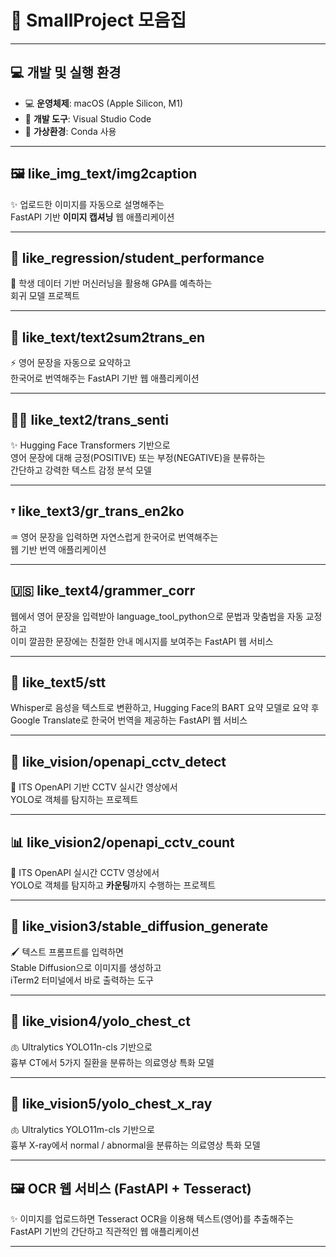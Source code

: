# 🚀 SmallProject 모음집

---

## 💻 개발 및 실행 환경

- 💻 **운영체제**: macOS (Apple Silicon, M1)
- 🧪 **개발 도구**: Visual Studio Code
- 🐍 **가상환경**: Conda 사용

---

## 🖼️ like_img_text/img2caption  
✨ 업로드한 이미지를 자동으로 설명해주는  
FastAPI 기반 **이미지 캡셔닝** 웹 애플리케이션

---

## 🏅 like_regression/student_performance
📖 학생 데이터 기반 머신러닝을 활용해 GPA를 예측하는  
회귀 모델 프로젝트

---

## 📝 like_text/text2sum2trans_en  
⚡ 영어 문장을 자동으로 요약하고  
한국어로 번역해주는 FastAPI 기반 웹 애플리케이션

---

## 🧑‍💻 like_text2/trans_senti
✨ Hugging Face Transformers 기반으로  
영어 문장에 대해 긍정(POSITIVE) 또는 부정(NEGATIVE)을 분류하는  
간단하고 강력한 텍스트 감정 분석 모델

---

## 𐎟 like_text3/gr_trans_en2ko
♒︎ 영어 문장을 입력하면 자연스럽게 한국어로 번역해주는  
웹 기반 번역 애플리케이션

---

## 🇺🇸 like_text4/grammer_corr
웹에서 영어 문장을 입력받아 language_tool_python으로 문법과 맞춤법을 자동 교정하고  
이미 깔끔한 문장에는 친절한 안내 메시지를 보여주는 FastAPI 웹 서비스

---

## 🎤 like_text5/stt
Whisper로 음성을 텍스트로 변환하고, Hugging Face의 BART 요약 모델로 요약 후  
Google Translate로 한국어 번역을 제공하는 FastAPI 웹 서비스


---

## 🎥 like_vision/openapi_cctv_detect  
🚦 ITS OpenAPI 기반 CCTV 실시간 영상에서  
YOLO로 객체를 탐지하는 프로젝트

---

## 📊 like_vision2/openapi_cctv_count  
🚥 ITS OpenAPI 실시간 CCTV 영상에서  
YOLO로 객체를 탐지하고 **카운팅**까지 수행하는 프로젝트

---

## 🎨 like_vision3/stable_diffusion_generate  
🖌️ 텍스트 프롬프트를 입력하면  
Stable Diffusion으로 이미지를 생성하고  
iTerm2 터미널에서 바로 출력하는 도구

---

## 👀 like_vision4/yolo_chest_ct
🫁 Ultralytics YOLO11n-cls 기반으로  
흉부 CT에서 5가지 질환을 분류하는 의료영상 특화 모델

---

## 💾 like_vision5/yolo_chest_x_ray
🫁 Ultralytics YOLO11m-cls 기반으로  
흉부 X-ray에서 normal / abnormal을 분류하는 의료영상 특화 모델

---

## 🖼️ OCR 웹 서비스 (FastAPI + Tesseract)
✨ 이미지를 업로드하면 Tesseract OCR을 이용해 텍스트(영어)를 추출해주는  
FastAPI 기반의 간단하고 직관적인 웹 애플리케이션

---
